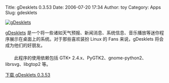 Title: gDesklets 0.3.53
Date: 2006-07-20 17:34
Author: toy
Category: Apps
Slug: gdesklets

[![gDesklets](http://i.linuxtoy.org/i/gdesklets_s.jpg)](http://i.linuxtoy.org/i/gdesklets.jpg)

[gDesklets](http://gdesklets.org)
是一个将一些诸如天气预报、新闻消息、系统信息、音乐播放等迷你程序展示在桌面上的系统。对于那些喜欢装扮
Linux 的 Fans 来说，gDesklets 将会成为他们的好朋友。  
　　  
　　此程序的使用依赖包括 GTK+
2.4.x、PyGTK2、gnome-python2、librsvg、libgtop2 等。

[下载 gDesklets
0.3.53](http://gdesklets.org//downloads/gDesklets-0.35.3.tar.bz2)
